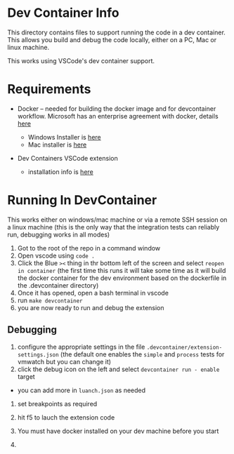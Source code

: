 # Dev Container Info

This directory contains files to support running the code in a dev container.  This allows you build and debug the code locally, either on a PC, Mac or linux machine.

This works using VSCode's dev container support.

# Requirements

- Docker – needed for building the docker image and for devcontainer workflow.  Microsoft has an enterprise agreement with docker, details [here](https://microsoft.service-now.com/sp?id=sc_cat_item&sys_id=234197ba1b418d54bba22173b24bcbf0) 
  - Windows Installer is [here](https://docs.docker.com/desktop/install/windows-install/)
  - Mac installer is [here](https://docs.docker.com/desktop/install/mac-install/)

- Dev Containers VSCode extension
  - installation info is [here](https://marketplace.visualstudio.com/items?itemName=ms-vscode-remote.remote-containers)

# Running In DevContainer

This works either on windows/mac machine or via a remote SSH session on a linux machine (this is the only way that the integration tests can reliably run, debugging works in all modes)

1. Got to the root of the repo in a command window
1. Open vscode using `code .`
1. Click the Blue `><` thing in thr bottom left of the screen and select `reopen in container` (the first time this runs it will take some time as it will build the docker container for the dev environment based on the dockerfile in the .devcontainer directory)
1. Once it has opened, open a bash terminal in vscode
1. run `make devcontainer`
1. you are now ready to run and debug the extension

## Debugging

1. configure the appropriate settings in the file `.devcontainer/extension-settings.json` (the default one enables the `simple` and `process` tests for vmwatch but you can change it)
1. click the debug icon on the left and select `devcontainer run - enable` target
  - you can add more in `luanch.json` as needed
1. set breakpoints as required
1. hit f5 to lauch the extension code






1. You must have docker installed on your dev machine before you start
1. 